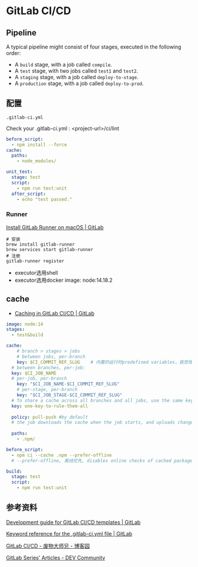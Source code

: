 # GitLab CI/CD

## Pipeline

A typical pipeline might consist of four stages, executed in the following order:

- A `build` stage, with a job called `compile`.
- A `test` stage, with two jobs called `test1` and `test2`.
- A `staging` stage, with a job called `deploy-to-stage`.
- A `production` stage, with a job called `deploy-to-prod`.

## 配置

`.gitlab-ci.yml`

Check your .gitlab-ci.yml : \<project-url>/ci/lint

```yml
before_script:
  - npm install --force
cache:
  paths:
    - node_modules/

unit_test:
  stage: test
  script:
    - npm run test:unit
  after_script:
    - echo "test passed."
```

### Runner

[Install GitLab Runner on macOS | GitLab](https://docs.gitlab.com/runner/install/osx.html)

```shell
# 安装
brew install gitlab-runner
brew services start gitlab-runner
# 注册
gitlab-runner register
```

- executor选用shell
- executor选用docker	image: node:14.18.2



## cache

- [Caching in GitLab CI/CD | GitLab](https://docs.gitlab.com/ee/ci/caching/index.html#common-use-cases-for-caches)

```yaml
image: node:14
stages:
  - test&build

cache:
	# branch > stages > jobs
	# between jobs, per-branch
	key: $CI_COMMIT_REF_SLUG	# 内置的运行时predefined variables，我觉得就是分支名
  # between branches, per-job:
  key: $CI_JOB_NAME
  # per-job, per-branch
	key: "$CI_JOB_NAME-$CI_COMMIT_REF_SLUG"
	# per-stage, per-branch
	key: "$CI_JOB_STAGE-$CI_COMMIT_REF_SLUG"
  # To share a cache across all branches and all jobs, use the same key for everything
  key: one-key-to-rule-them-all
  
  policy: pull-push	#by default
  # the job downloads the cache when the job starts, and uploads changes to the cache when the job ends.
  
  paths:
    - .npm/

before_script:
  - npm ci --cache .npm --prefer-offline
  # --prefer-offline, 离线优先, disables online checks of cached packages.

build:
  stage: test
  script:
    - npm run test:unit
```





## 参考资料

[Development guide for GitLab CI/CD templates | GitLab](https://docs.gitlab.com/ee/development/cicd/templates.html)

[Keyword reference for the .gitlab-ci.yml file | GitLab](https://docs.gitlab.com/ee/ci/yaml/index.html)

[GitLab CI/CD - 废物大师兄 - 博客园](https://www.cnblogs.com/cjsblog/p/12256843.html)

[GitLab Series' Articles - DEV Community](https://dev.to/marcinwosinek/series/13834)